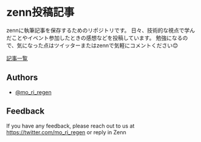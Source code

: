 # zenn投稿記事

zennに執筆記事を保存するためのリポジトリです。
日々、技術的な視点で学んだことやイベント参加したときの感想などを投稿しています。
勉強になるので、気になった点はツイッターまたはzennで気軽にコメントください😊

[記事一覧](https://zenn.dev/mo_ri_regen)

## Authors

- [@mo_ri_regen](https://twitter.com/mo_ri_regen)

## Feedback

If you have any feedback, please reach out to us at https://twitter.com/mo_ri_regen or reply in Zenn
